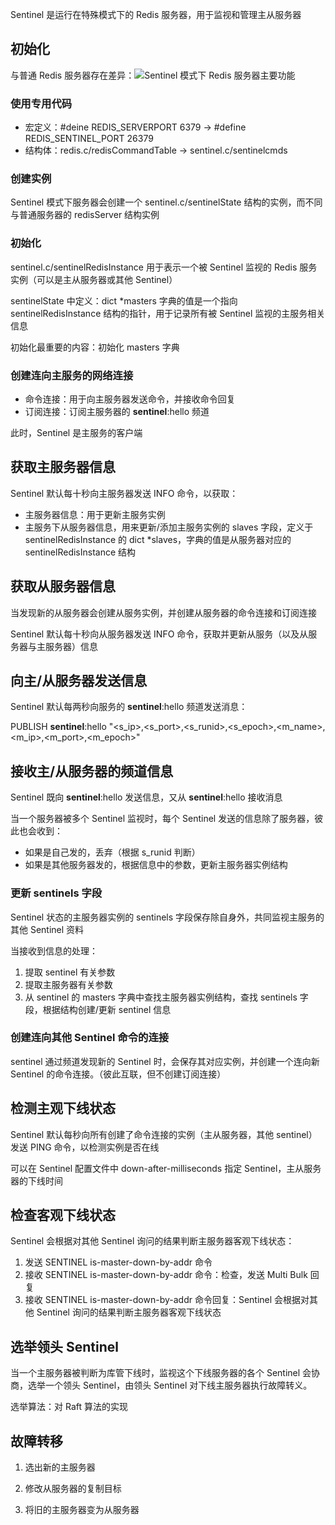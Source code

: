 Sentinel 是运行在特殊模式下的 Redis 服务器，用于监视和管理主从服务器

## 初始化

与普通 Redis 服务器存在差异：![Sentinel 模式下 Redis 服务器主要功能](https://i.loli.net/2017/08/03/5982f922c3b60.png)

### 使用专用代码

- 宏定义：#deine REDIS_SERVERPORT 6379 -> #define REDIS_SENTINEL_PORT 26379
- 结构体：redis.c/redisCommandTable -> sentinel.c/sentinelcmds

### 创建实例

Sentinel 模式下服务器会创建一个 sentinel.c/sentinelState 结构的实例，而不同与普通服务器的 redisServer 结构实例

### 初始化

sentinel.c/sentinelRedisInstance 用于表示一个被 Sentinel 监视的 Redis 服务实例（可以是主从服务器或其他 Sentinel）

sentinelState 中定义：dict *masters 字典的值是一个指向 sentinelRedisInstance 结构的指针，用于记录所有被 Sentinel 监视的主服务相关信息

初始化最重要的内容：初始化 masters 字典

### 创建连向主服务的网络连接

- 命令连接：用于向主服务器发送命令，并接收命令回复
- 订阅连接：订阅主服务器的 __sentinel__:hello 频道

此时，Sentinel 是主服务的客户端

## 获取主服务器信息

Sentinel 默认每十秒向主服务器发送 INFO 命令，以获取：
- 主服务器信息：用于更新主服务实例
- 主服务下从服务器信息，用来更新/添加主服务实例的 slaves 字段，定义于 sentinelRedisInstance 的 dict *slaves，字典的值是从服务器对应的 sentinelRedisInstance 结构

## 获取从服务器信息

当发现新的从服务器会创建从服务实例，并创建从服务器的命令连接和订阅连接

Sentinel 默认每十秒向从服务器发送 INFO 命令，获取并更新从服务（以及从服务器与主服务器）信息

## 向主/从服务器发送信息

Sentinel 默认每两秒向服务的 __sentinel__:hello 频道发送消息：

PUBLISH __sentinel__:hello "<s_ip>,<s_port>,<s_runid>,<s_epoch>,<m_name>,<m_ip>,<m_port>,<m_epoch>"

## 接收主/从服务器的频道信息

Sentinel 既向 __sentinel__:hello 发送信息，又从 __sentinel__:hello 接收消息

当一个服务器被多个 Sentinel 监视时，每个 Sentinel 发送的信息除了服务器，彼此也会收到：
- 如果是自己发的，丢弃（根据 s_runid 判断）
- 如果是其他服务器发的，根据信息中的参数，更新主服务器实例结构


### 更新 sentinels 字段

Sentinel 状态的主服务器实例的 sentinels 字段保存除自身外，共同监视主服务的其他 Sentinel 资料

当接收到信息的处理：
1. 提取 sentinel 有关参数
2. 提取主服务器有关参数
3. 从 sentinel 的 masters 字典中查找主服务器实例结构，查找 sentinels 字段，根据结构创建/更新 sentinel 信息

### 创建连向其他 Sentinel 命令的连接

sentinel 通过频道发现新的 Sentinel 时，会保存其对应实例，并创建一个连向新 Sentinel 的命令连接。（彼此互联，但不创建订阅连接）

## 检测主观下线状态

Sentinel 默认每秒向所有创建了命令连接的实例（主从服务器，其他 sentinel）发送 PING 命令，以检测实例是否在线

可以在 Sentinel 配置文件中 down-after-milliseconds 指定 Sentinel，主从服务器的下线时间

## 检查客观下线状态

Sentinel 会根据对其他 Sentinel 询问的结果判断主服务器客观下线状态：

1. 发送 SENTINEL is-master-down-by-addr 命令
2. 接收 SENTINEL is-master-down-by-addr 命令：检查，发送 Multi Bulk 回复
3. 接收 SENTINEL is-master-down-by-addr 命令回复：Sentinel 会根据对其他 Sentinel 询问的结果判断主服务器客观下线状态

## 选举领头 Sentinel

当一个主服务器被判断为库管下线时，监视这个下线服务器的各个 Sentinel 会协商，选举一个领头 Sentinel，由领头 Sentinel 对下线主服务器执行故障转义。

选举算法：对 Raft 算法的实现

## 故障转移

1. 选出新的主服务器

2. 修改从服务器的复制目标

3. 将旧的主服务器变为从服务器